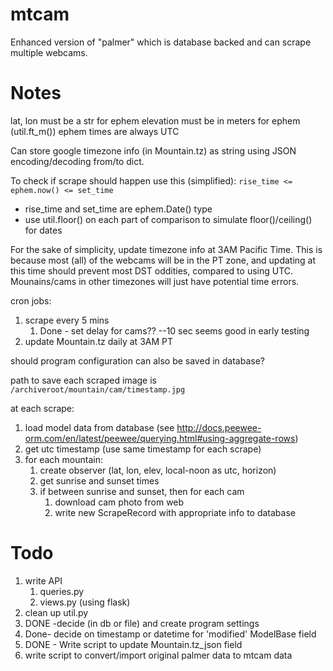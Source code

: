 # mtcam
Enhanced version of "palmer" which is database backed and can scrape multiple webcams.

# Notes
lat, lon must be a str for ephem
elevation must be in meters for ephem (util.ft_m())
ephem times are always UTC

Can store google timezone info (in Mountain.tz) as string using JSON
encoding/decoding from/to dict.

To check if scrape should happen use this (simplified):
`rise_time <= ephem.now() <= set_time`
 - rise_time and set_time are ephem.Date() type
 - use util.floor() on each part of comparison to simulate floor()/ceiling() for dates

For the sake of simplicity, update timezone info at 3AM Pacific Time.
This is because most (all) of the webcams will be in the PT zone, and
updating at this time should prevent most DST oddities, compared to using UTC.
Mounains/cams in other timezones will just have potential time errors.

cron jobs:
1. scrape every 5 mins
    1. Done - set delay for cams?? --10 sec seems good in early testing
2. update Mountain.tz daily at 3AM PT

should program configuration can also be saved in database?

path to save each scraped image is `/archiveroot/mountain/cam/timestamp.jpg`

at each scrape:
1. load model data from database (see http://docs.peewee-orm.com/en/latest/peewee/querying.html#using-aggregate-rows)
2. get utc timestamp (use same timestamp for each scrape)
3. for each mountain:
    1. create observer (lat, lon, elev, local-noon as utc, horizon)
    2. get sunrise and sunset times
    3. if between sunrise and sunset, then for each cam
        1. download cam photo from web
        2. write new ScrapeRecord with appropriate info to database

# Todo
1. write API
    1. queries.py
    2. views.py (using flask)
2. clean up util.py
2. DONE -decide (in db or file) and create program settings
3. Done- decide on timestamp or datetime for 'modified' ModelBase field
4. DONE - Write script to update Mountain.tz_json field
5. write script to convert/import original palmer data to mtcam data